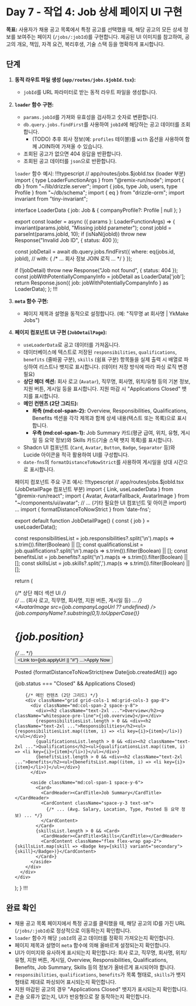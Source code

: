 # Day 7 - 작업 4: Job 상세 페이지 UI 구현

**목표:** 사용자가 채용 공고 목록에서 특정 공고를 선택했을 때, 해당 공고의 모든 상세 정보를 보여주는 페이지 (`/jobs/:jobId`)를 구현합니다. 제공된 UI 이미지를 참고하여, 공고의 개요, 책임, 자격 요건, 복리후생, 기술 스택 등을 명확하게 표시합니다.

## 단계

1.  **동적 라우트 파일 생성 (`app/routes/jobs.$jobId.tsx`):**
    *   `jobId`를 URL 파라미터로 받는 동적 라우트 파일을 생성합니다.

2.  **`loader` 함수 구현:**
    *   `params.jobId`를 가져와 유효성을 검사하고 숫자로 변환합니다.
    *   `db.query.jobs.findFirst`를 사용하여 `jobId`에 해당하는 공고 데이터를 조회합니다.
        *   (TODO) 추후 회사 정보(예: `profiles` 테이블)를 `with` 옵션을 사용하여 함께 JOIN하여 가져올 수 있습니다.
    *   조회된 공고가 없으면 404 응답을 반환합니다.
    *   조회된 공고 데이터를 `json`으로 반환합니다.

    `loader` 함수 예시:
    !!!typescript
    // app/routes/jobs.$jobId.tsx (loader 부분)
    import { type LoaderFunctionArgs } from "@remix-run/node";
    import { db } from "~/lib/drizzle.server";
    import { jobs, type Job, users, type Profile } from "~/db/schema";
    import { eq } from "drizzle-orm";
    import invariant from "tiny-invariant";

    interface LoaderData {
      job: Job & { companyProfile?: Profile | null };
    }

    export const loader = async ({ params }: LoaderFunctionArgs) => {
      invariant(params.jobId, "Missing jobId parameter");
      const jobId = parseInt(params.jobId, 10);
      if (isNaN(jobId)) throw new Response("Invalid Job ID", { status: 400 });

      const jobDetail = await db.query.jobs.findFirst({
        where: eq(jobs.id, jobId),
        // with: { /* ... 회사 정보 JOIN 로직 ... */ }
      });

      if (!jobDetail) throw new Response("Job not found", { status: 404 });
      const jobWithPotentiallyCompanyInfo = jobDetail as LoaderData['job'];
      return Response.json({ job: jobWithPotentiallyCompanyInfo } as LoaderData);
    };
    !!!

3.  **`meta` 함수 구현:**
    *   페이지 제목과 설명을 동적으로 설정합니다. (예: "직무명 at 회사명 | YkMake Jobs")

4.  **페이지 컴포넌트 UI 구현 (`JobDetailPage`):**
    *   `useLoaderData`로 공고 데이터를 가져옵니다.
    *   데이터베이스에 텍스트로 저장된 `responsibilities`, `qualifications`, `benefits` (줄바꿈 구분), `skills` (쉼표 구분) 항목들을 실제 출력 시 배열로 파싱하여 리스트나 뱃지로 표시합니다. (데이터 저장 방식에 따라 파싱 로직 변경 필요)
    *   **상단 헤더 섹션:** 회사 로고 (`Avatar`), 직무명, 회사명, 위치/유형 등의 기본 정보, 지원 버튼, 게시일 등을 표시합니다. 지원 마감 시 "Applications Closed" 뱃지를 표시합니다.
    *   **메인 컨텐츠 (2단 그리드):**
        *   **좌측 (md:col-span-2):** Overview, Responsibilities, Qualifications, Benefits 섹션을 각각 제목과 함께 상세 내용(텍스트 또는 목록)으로 표시합니다.
        *   **우측 (md:col-span-1):** Job Summary 카드(평균 급여, 위치, 유형, 게시일 등 요약 정보)와 Skills 카드(기술 스택 뱃지 목록)를 표시합니다.
    *   Shadcn UI 컴포넌트 (`Card`, `Avatar`, `Button`, `Badge`, `Separator` 등)와 Lucide 아이콘을 적극 활용하여 UI를 구성합니다.
    *   `date-fns`의 `formatDistanceToNowStrict`를 사용하여 게시일을 상대 시간으로 표시합니다.

    페이지 컴포넌트 주요 구조 예시:
    !!!typescript
    // app/routes/jobs.$jobId.tsx (JobDetailPage 컴포넌트 부분)
    import { Link, useLoaderData } from "@remix-run/react";
    import { Avatar, AvatarFallback, AvatarImage } from "~/components/ui/avatar";
    // ... (기타 필요한 UI 컴포넌트 및 아이콘 import) ...
    import { formatDistanceToNowStrict } from 'date-fns';

    export default function JobDetailPage() {
      const { job } = useLoaderData<typeof loader>();

      const responsibilitiesList = job.responsibilities?.split('\n').map(s => s.trim()).filter(Boolean) || [];
      const qualificationsList = job.qualifications?.split('\n').map(s => s.trim()).filter(Boolean) || [];
      const benefitsList = job.benefits?.split('\n').map(s => s.trim()).filter(Boolean) || [];
      const skillsList = job.skills?.split(',').map(s => s.trim()).filter(Boolean) || [];

      return (
        <div className="bg-muted/40">
          <div className="container mx-auto max-w-5xl py-12 px-4 md:px-6">
            {/* 상단 헤더 섹션 UI */}
            <div className="bg-card p-6 md:p-8 rounded-lg shadow-sm mb-8">
              {/* ... (회사 로고, 직무명, 회사명, 지원 버튼, 게시일 등) ... */}
              <div className="flex ...">
                <Avatar className="h-20 w-20 ...">
                  <AvatarImage src={job.companyLogoUrl ?? undefined} />
                  <AvatarFallback>{job.companyName?.substring(0,1).toUpperCase()}</AvatarFallback>
                </Avatar>
                <div className="flex-1">
                  <h1 className="text-3xl ...">{job.position}</h1>
                  {/* ... */}
                </div>
                <div className="w-full md:w-auto ...">
                  <Button asChild size="lg"><Link to={job.applyUrl || "#"} ...>Apply Now</Link></Button>
                  <p>Posted {formatDistanceToNowStrict(new Date(job.createdAt))} ago</p>
                  {job.status === "Closed" && <Badge variant="destructive">Applications Closed</Badge>}
                </div>
              </div>
            </div>

            {/* 메인 컨텐츠 (2단 그리드) */}
            <div className="grid grid-cols-1 md:grid-cols-3 gap-8">
              <div className="md:col-span-2 space-y-8">
                <div><h2 className="text-2xl ...">Overview</h2><p className="whitespace-pre-line">{job.overview}</p></div>
                {responsibilitiesList.length > 0 && <div><h2 className="text-2xl ...">Responsibilities</h2><ul>{responsibilitiesList.map((item, i) => <li key={i}>{item}</li>)}</ul></div>}
                {qualificationsList.length > 0 && <div><h2 className="text-2xl ...">Qualifications</h2><ul>{qualificationsList.map((item, i) => <li key={i}>{item}</li>)}</ul></div>}
                {benefitsList.length > 0 && <div><h2 className="text-2xl ...">Benefits</h2><ul>{benefitsList.map((item, i) => <li key={i}>{item}</li>)}</ul></div>}
              </div>

              <aside className="md:col-span-1 space-y-6">
                <Card>
                  <CardHeader><CardTitle>Job Summary</CardTitle></CardHeader>
                  <CardContent className="space-y-3 text-sm">
                    {/* ... (Avg. Salary, Location, Type, Posted 등 요약 정보) ... */}
                  </CardContent>
                </Card>
                {skillsList.length > 0 && <Card>
                  <CardHeader><CardTitle>Skills</CardTitle></CardHeader>
                  <CardContent className="flex flex-wrap gap-2">{skillsList.map(skill => <Badge key={skill} variant="secondary">{skill}</Badge>)}</CardContent>
                </Card>}
              </aside>
            </div>
          </div>
        </div>
      );
    }
    !!!

## 완료 확인

*   채용 공고 목록 페이지에서 특정 공고를 클릭했을 때, 해당 공고의 ID를 가진 URL (`/jobs/:jobId`)로 정상적으로 이동하는지 확인합니다.
*   `loader` 함수가 해당 `jobId`의 공고 데이터를 정확히 가져오는지 확인합니다.
*   페이지 제목과 설명이 `meta` 함수에 의해 올바르게 설정되는지 확인합니다.
*   UI가 이미지와 유사하게 표시되는지 확인합니다: 회사 로고, 직무명, 회사명, 위치/유형, 지원 버튼, 게시일, Overview, Responsibilities, Qualifications, Benefits, Job Summary, Skills 등의 정보가 올바르게 표시되어야 합니다.
*   `responsibilities`, `qualifications`, `benefits`가 목록 형태로, `skills`가 뱃지 형태로 제대로 파싱되어 표시되는지 확인합니다.
*   지원 마감된 공고의 경우 "Applications Closed" 뱃지가 표시되는지 확인합니다.
*   콘솔 오류가 없는지, UI가 반응형으로 잘 동작하는지 확인합니다.
